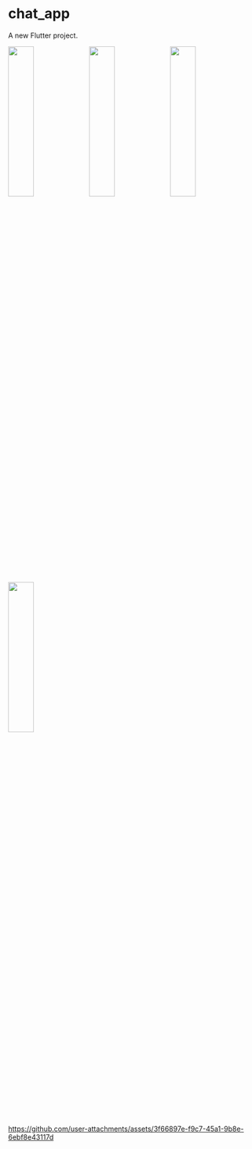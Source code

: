 # chat_app

A new Flutter project.

<img src="https://github.com/user-attachments/assets/ec99ce73-0258-4945-8324-ff3457a21768" height=28% width=32%>
<img src="https://github.com/user-attachments/assets/5bd6c14e-7d28-47cc-b454-67a220faa8f8" height=28% width=32%>
<img src="https://github.com/user-attachments/assets/08de668f-2a69-428c-a5af-5c311277dc09" height=28% width=32%>
<img src="https://github.com/user-attachments/assets/1431e519-38f1-4b3c-b85d-af9c36b9fbd3" height=28% width=32%>


https://github.com/user-attachments/assets/3f66897e-f9c7-45a1-9b8e-6ebf8e43117d

